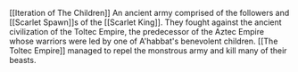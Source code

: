 [[Iteration of The Children]]
An ancient army comprised of the followers and [[Scarlet Spawn]]s of the [[Scarlet King]]. They fought against the ancient civilization of the Toltec Empire, the predecessor of the Aztec Empire whose warriors were led by one of A'habbat's benevolent children. [[The Toltec Empire]] managed to repel the monstrous army and kill many of their beasts.